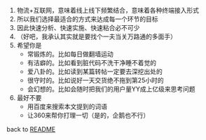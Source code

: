 1. 物流+互联网，意味着线上线下频繁结合，意味着各种终端接入形式
2. 所以我们选择最适合的方式来达成每一个环节的目标
3. 因此快速分析、快速实施、快速粘合必不可少
4. （好吧，我承认其实就是要找个一夫当关万路通的多面手）
5. 希望你是
   - 常锻炼的。比如每日做翻墙运动
   - 有洁癖的。比如看到脏代码不洗干净睡不着觉的
   - 爱八卦的。比如读到某篇转帖一定要去深挖出处的
   - 很守时的。比如说好一天交货绝不拖到第25小时的
   - 会幻想的。比如会随时把我们的用户量YY成上亿级来思考问题
6. 最好不要
   - 用百度来搜索本文提到的词语
   - 让360来帮你打理一切（是的，企鹅也不行）

back to [README](./README.md)
